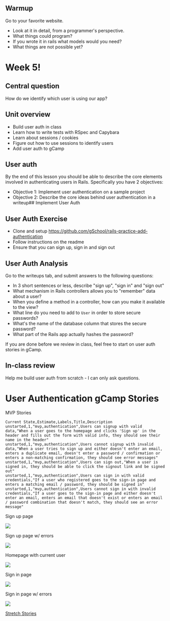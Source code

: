 ## Warmup
Go to your favorite website.  

* Look at it in detail, from a programmer's perspective.
* What things could program?
* If you wrote it in rails what models would you need?
* What things are not possible yet?

# Week 5!

## Central question

How do we identify which user is using our app?

## Unit overview

* Build user auth in class
* Learn how to write tests with RSpec and Capybara
* Learn about sessions / cookies
* Figure out how to use sessions to identify users
* Add user auth to gCamp

## User auth

By the end of this lesson you should be able to describe the core elements involved in authenticating users in Rails.  Specifically you have 2 objectives:

* Objective 1: Implement user authentication on a sample project
* Objective 2: Describe the core ideas behind user authentication in a writeup## Implement User Auth

## User Auth Exercise

* Clone and setup https://github.com/gSchool/rails-practice-add-authentication
* Follow instructions on the readme
* Ensure that you can sign up, sign in and sign out

## User Auth Analysis

Go to the writeups tab, and submit answers to the following questions:

* In 3 short sentences or less, describe "sign up", "sign in" and "sign out"
* What mechanism in Rails controllers allows you to "remember" data about a user?
* When you define a method in a controller, how can you make it available to the view?
* What line do you need to add to `User` in order to store secure passwords?
* What's the name of the database column that stores the secure password?
* What part of the Rails app actually hashes the password?

If you are done before we review in class, feel free to start on user auth stories in gCamp.

## In-class review

Help me build user auth from scratch - I can only ask questions.

# User Authentication gCamp Stories

MVP Stories

```
Current State,Estimate,Labels,Title,Description
unstarted,1,"mvp,authentication",Users can signup with valid data,"When a user goes to the homepage and clicks 'Sign up' in the header and fills out the form with valid info, they should see their name in the header"
unstarted,1,"mvp,authentication",Users cannot signup with invalid data,"When a user tries to sign up and either doesn't enter an email, enters a duplicate email, doesn't enter a password / confirmation or enters a non-matching confirmation, they should see error messages"
unstarted,1,"mvp,authentication",Users can sign out,"When a user is signed in, they should be able to click the signout link and be signed out"
unstarted,1,"mvp,authentication",Users can sign in with valid credentials,"If a user who registered goes to the sign-in page and enters a matching email / password, they should be signed in"
unstarted,1,"mvp,authentication",Users cannot sign in with invalid credentials,"If a user goes to the sign-in page and either doesn't enter an email, enters an email that doesn't exist or enters an email / password combination that doesn't match, they should see an error message"
```

Sign up page

![](https://galvanize.mybalsamiq.com/mockups/2416750.png?key=dd6f91232218fa4d6cbf663738e10e0cfca3e151)

Sign up page w/ errors

![](https://galvanize.mybalsamiq.com/mockups/2416751.png?key=dd6f91232218fa4d6cbf663738e10e0cfca3e151)

Homepage with current user

![](https://galvanize.mybalsamiq.com/mockups/2416642.png?key=dd6f91232218fa4d6cbf663738e10e0cfca3e151)

Sign in page

![](https://galvanize.mybalsamiq.com/mockups/2416596.png?key=dd6f91232218fa4d6cbf663738e10e0cfca3e151)

Sign in page w/ errors

![](https://galvanize.mybalsamiq.com/mockups/2416640.png?key=dd6f91232218fa4d6cbf663738e10e0cfca3e151)

[Stretch Stories](https://github.com/gSchool/gcamp-assets/blob/master/0130-user-authentication.md)
